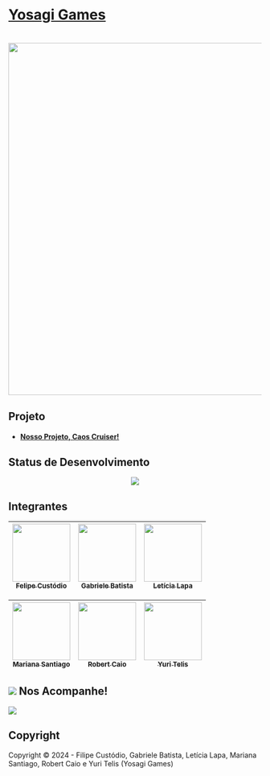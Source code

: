 # <a href="https://github.com/YosagiGames/YosagiGames/wiki"> Yosagi Games <a>
<div align="center">
  
# <img height="700" src="https://github.com/YosagiGames/YosagiGames/assets/167644556/dc37a419-4535-4d62-a238-e337a7c5eff5">

</div>

## Projeto

- #### <a href="https://github.com/YosagiGames/YosagiGames/wiki/Caos-Cruiser"> Nosso Projeto, Caos Cruiser! <a>

## Status de Desenvolvimento
  <p align = "center">
  <img src="http://img.shields.io/static/v1?label=STATUS&message=DESENVOLVENDO&color=orange&style=for-the-badge"/>
  </p>

## Integrantes

<div align="center">
  
| [<img src="https://avatars.githubusercontent.com/u/127852282?v=4" width=115><br><sub>Felipe Custódio</sub>](https://github.com/FilipeCGEtec) | [<img src="https://avatars.githubusercontent.com/u/127897913?v=4" width=115><br><sub>Gabriele Batista</sub>](https://github.com/Gabriele-sousa) | [<img src="https://avatars.githubusercontent.com/u/128638269?v=4" width=115><br><sub>Letícia Lapa</sub>](https://github.com/LehLapa) |
| :---: | :---: | :---: 

| [<img src="https://avatars.githubusercontent.com/u/127640439?v=4" width=115><br><sub>Mariana Santiago</sub>](https://github.com/MariSantiago0) | [<img src="https://avatars.githubusercontent.com/u/127865166?v=4" width=115><br><sub>Robert Caio</sub>](https://github.com/Rob3rt2) | [<img src="https://avatars.githubusercontent.com/u/128494725?v=4" width=115><br><sub>Yuri Telis</sub>](https://github.com/yuritelis) |
| :---: | :---: | :---: 
  
</div>

## <img src="https://terraria.wiki.gg/images/3/3d/Emote_Weather_Rainbow.gif"> Nos Acompanhe!
<a href="https://www.instagram.com/yosagi.games/" target="_blanck"> <img src="https://img.shields.io/badge/Instagram-E4405F?style=for-the-badge&logo=instagram&logoColor=white"></a>

## Copyright
Copyright ©️ 2024 - Filipe Custódio, Gabriele Batista, Letícia Lapa, Mariana Santiago, Robert Caio e Yuri Telis (Yosagi Games)
